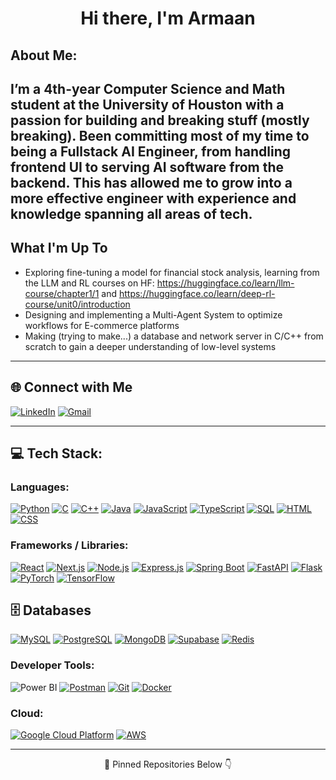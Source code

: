 <!-- Title -->
<h1 align="center">Hi there, I'm Armaan</h1>

<!-- About Me -->
## About Me:
I’m a 4th-year Computer Science and Math student at the University of Houston with a passion for building and breaking stuff (mostly breaking). Been committing most of my time to being a Fullstack AI Engineer, from handling frontend UI to serving AI software from the backend. This has allowed me to grow into a more effective engineer with experience and knowledge spanning all areas of tech. 
---

## What I'm Up To
- Exploring fine-tuning a model for financial stock analysis, learning from the LLM and RL courses on HF: https://huggingface.co/learn/llm-course/chapter1/1 and https://huggingface.co/learn/deep-rl-course/unit0/introduction
- Designing and implementing a Multi-Agent System to optimize workflows for E-commerce platforms
- Making (trying to make...) a database and network server in C/C++ from scratch to gain a deeper understanding of low-level systems
<!-- - 📂 Check out my [coding portfolio](#) -->
---

## 🌐 Connect with Me

[![LinkedIn](https://skillicons.dev/icons?i=linkedin)](https://linkedin.com/in/armaan-amatya)
[![Gmail](https://skillicons.dev/icons?i=gmail)](mailto:armaanamatya2014@gmail.com)

---

## 💻 Tech Stack:

### Languages:
[![Python](https://skillicons.dev/icons?i=python)](https://skillicons.dev)
[![C](https://skillicons.dev/icons?i=c)](https://skillicons.dev)
[![C++](https://skillicons.dev/icons?i=cpp)](https://skillicons.dev)
[![Java](https://skillicons.dev/icons?i=java)](https://skillicons.dev)
[![JavaScript](https://skillicons.dev/icons?i=js)](https://skillicons.dev)
[![TypeScript](https://skillicons.dev/icons?i=ts)](https://skillicons.dev)
[![SQL](https://skillicons.dev/icons?i=mysql)](https://skillicons.dev)
[![HTML](https://skillicons.dev/icons?i=html)](https://skillicons.dev)
[![CSS](https://skillicons.dev/icons?i=css)](https://skillicons.dev)

### Frameworks / Libraries:
[![React](https://skillicons.dev/icons?i=react)](https://skillicons.dev)
[![Next.js](https://skillicons.dev/icons?i=nextjs)](https://skillicons.dev)
[![Node.js](https://skillicons.dev/icons?i=nodejs)](https://skillicons.dev)
[![Express.js](https://skillicons.dev/icons?i=express)](https://skillicons.dev)
[![Spring Boot](https://skillicons.dev/icons?i=spring)](https://skillicons.dev)
[![FastAPI](https://skillicons.dev/icons?i=fastapi)](https://skillicons.dev)
[![Flask](https://skillicons.dev/icons?i=flask)](https://skillicons.dev)
[![PyTorch](https://skillicons.dev/icons?i=pytorch)](https://skillicons.dev)
[![TensorFlow](https://skillicons.dev/icons?i=tensorflow)](https://skillicons.dev)

## 🗄️ Databases
[![MySQL](https://skillicons.dev/icons?i=mysql)](https://skillicons.dev)
[![PostgreSQL](https://skillicons.dev/icons?i=postgres)](https://skillicons.dev)
[![MongoDB](https://skillicons.dev/icons?i=mongodb)](https://skillicons.dev)
[![Supabase](https://skillicons.dev/icons?i=supabase)](https://skillicons.dev)
[![Redis](https://skillicons.dev/icons?i=redis)](https://skillicons.dev)

### Developer Tools:
![Power BI](https://img.shields.io/badge/Power%20BI-F2C811?style=for-the-badge&logo=powerbi&logoColor=black)
[![Postman](https://skillicons.dev/icons?i=postman)](https://skillicons.dev)
[![Git](https://skillicons.dev/icons?i=git)](https://skillicons.dev)
[![Docker](https://skillicons.dev/icons?i=docker)](https://skillicons.dev)

### Cloud:
[![Google Cloud Platform](https://skillicons.dev/icons?i=gcp)](https://skillicons.dev)
[![AWS](https://skillicons.dev/icons?i=aws)](https://skillicons.dev)

<!-- [![My Skills](https://skillicons.dev/icons?i=aws,gcp,azure,react,vue,flutter&perline=3)](https://skillicons.dev) -->

---

<p align="center">
  📌 Pinned Repositories Below 👇
</p>

<!--
**armaanamatya/armaanamatya** is a ✨ _special_ ✨ repository because its `README.md` (this file) appears on your GitHub profile.

Here are some ideas to get you started:

- 🔭 I’m currently working on ...
- 🌱 I’m currently learning ...
- 👯 I’m looking to collaborate on ...
- 🤔 I’m looking for help with ...
- 💬 Ask me about ...
- 📫 How to reach me: ...
- 😄 Pronouns: ...
- ⚡ Fun fact: ...
-->
